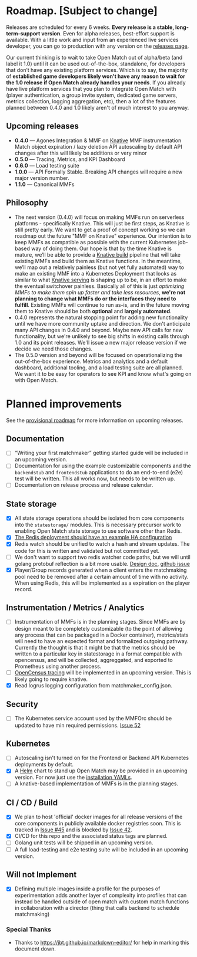 # Roadmap.  [Subject to change]
Releases are scheduled for every 6 weeks.  **Every release is a stable, long-term-support version**.  Even for alpha releases, best-effort support is available. With a little work and input from an experienced live services developer, you can go to production with any version on the [releases page](https://github.com/GoogleCloudPlatform/open-match/releases). 

Our current thinking is to wait to take Open Match out of alpha/beta (and label it 1.0) until it can be used out-of-the-box, standalone, for developers that don’t have any existing platform services.  Which is to say, the majority of **established game developers likely won't have any reason to wait for the 1.0 release if Open Match already handles your needs**. If you already have live platform services that you plan to integrate Open Match with (player authentication, a group invite system, dedicated game servers, metrics collection, logging aggregation, etc), then a lot of the features planned between 0.4.0 and 1.0 likely aren't of much interest to you anyway.

## Upcoming releases
* **0.4.0** &mdash; Agones Integration & MMF on [Knative](https://cloud.google.com/knative/)
    MMF instrumentation
    Match object expiration / lazy deletion
    API autoscaling by default
    API changes after this will likely be additions or very minor
* **0.5.0** &mdash; Tracing, Metrics, and KPI Dashboard
* **0.6.0** &mdash; Load testing suite
* **1.0.0** &mdash; API Formally Stable.  Breaking API changes will require a new major version number.
* **1.1.0** &mdash; Canonical MMFs

## Philosophy
* The next version (0.4.0) will focus on making MMFs run on serverless platforms - specifically Knative. This will just be first steps, as Knative is still pretty early.  We want to get a proof of concept working so we can roadmap out the future "MMF on Knative" experience.  Our intention is to keep MMFs as compatible as possible with the current Kubernetes job-based way of doing them.  Our hope is that by the time Knative is mature, we’ll be able to provide a [Knative build](https://github.com/Knative/build) pipeline that will take existing MMFs and build them as Knative functions.  In the meantime, we’ll map out a relatively painless (but not yet fully automated) way to make an existing MMF into a Kubernetes Deployment that looks as similar to what [Knative serving](https://github.com/knative/serving) is shaping up to be, in an effort to make the eventual switchover painless. Basically all of this is just _optimizing MMFs to make them spin up faster and take less resources_, **we're not planning to change what MMFs do or the interfaces they need to fulfill**.  Existing MMFs will continue to run as-is, and in the future moving them to Knative should be both **optional** and **largely automated**.
* 0.4.0 represents the natural stopping point for adding new functionality until we have more community uptake and direction. We don't anticipate many API changes in 0.4.0 and beyond.  Maybe new API calls for new functionality, but we're unlikely to see big shifts in existing calls through 1.0 and its point releases.  We'll issue a new major release version if we decide we need those changes.
* The 0.5.0 version and beyond will be focused on operationalizing the out-of-the-box experience. Metrics and analytics and a default dashboard, additional tooling, and a load testing suite are all planned.  We want it to be easy for operators to see KPI and know what's going on with Open Match. 

# Planned improvements
See the [provisional roadmap](docs/roadmap.md) for more information on upcoming releases.

## Documentation 
- [ ] “Writing your first matchmaker” getting started guide will be included in an upcoming version.
- [ ] Documentation for using the example customizable components and the `backendstub` and `frontendstub` applications to do an end-to-end (e2e) test will be written. This all works now, but needs to be written up.
- [ ] Documentation on release process and release calendar.

## State storage
- [X] All state storage operations should be isolated from core components into the `statestorage/` modules.  This is necessary precursor work to enabling Open Match state storage to use software other than Redis.
- [X] [The Redis deployment should have an example HA configuration](https://github.com/GoogleCloudPlatform/open-match/issues/41)
- [X] Redis watch should be unified to watch a hash and stream updates.  The code for this is written and validated but not committed yet. 
- [ ] We don't want to support two redis watcher code paths, but we will until golang protobuf reflection is a bit more usable. [Design doc](https://docs.google.com/document/d/19kfhro7-CnBdFqFk7l4_HmwaH2JT_Rhw5-2FLWLEGGk/edit#heading=h.q3iwtwhfujjx), [github issue](https://github.com/golang/protobuf/issues/364)
- [X] Player/Group records generated when a client enters the matchmaking pool need to be removed after a certain amount of time with no activity. When using Redis, this will be implemented as a expiration on the player record.

## Instrumentation / Metrics / Analytics
- [ ] Instrumentation of MMFs is in the planning stages.  Since MMFs are by design meant to be completely customizable (to the point of allowing any process that can be packaged in a Docker container), metrics/stats will need to have an expected format and formalized outgoing pathway.  Currently the thought is that it might be that the metrics should be written to a particular key in statestorage in a format compatible with opencensus, and will be collected, aggreggated, and exported to Prometheus using another process.
- [ ] [OpenCensus tracing](https://opencensus.io/core-concepts/tracing/) will be implemented in an upcoming version.  This is likely going to require knative.
- [X] Read logrus logging configuration from matchmaker_config.json.

## Security
- [ ] The Kubernetes service account used by the MMFOrc should be updated to have min required permissions. [Issue 52](issues/52)

## Kubernetes
- [ ] Autoscaling isn't turned on for the Frontend or Backend API Kubernetes deployments by default.
- [X] A [Helm](https://helm.sh/) chart to stand up Open Match may be provided in an upcoming version. For now just use the [installation YAMLs](./install/yaml).
- [ ] A knative-based implementation of MMFs is in the planning stages.

## CI / CD / Build
- [X] We plan to host 'official' docker images for all release versions of the core components in publicly available docker registries soon.  This is tracked in [Issue #45](issues/45) and is blocked by [Issue 42](issues/42).
- [X] CI/CD for this repo and the associated status tags are planned.
- [ ] Golang unit tests will be shipped in an upcoming version.
- [ ] A full load-testing and e2e testing suite will be included in an upcoming version.

## Will not Implement 
- [X] Defining multiple images inside a profile for the purposes of experimentation adds another layer of complexity into profiles that can instead be handled outside of open match with custom match functions in collaboration with a director (thing that calls backend to schedule matchmaking) 

### Special Thanks
- Thanks to https://jbt.github.io/markdown-editor/ for help in marking this document down.
